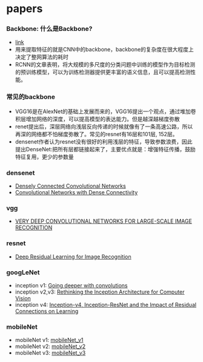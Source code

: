 # papers<br>

### Backbone: 什么是Backbone?<br>
* [link](https://zhuanlan.zhihu.com/p/99548894)<br>
* 用来提取特征的就是CNN中的backbone，backbone的复杂度在很大程度上决定了整网算法的耗时<br>
* RCNN的文章表明，将大规模的多尺度的分类问题中训练的模型作为目标检测的预训练模型，可以为训练检测器提供更丰富的语义信息，且可以提高检测性能。<br>
### 常见的backbone<br>
* VGG16是在AlexNet的基础上发展而来的，VGG16提出一个观点，通过堆加卷积层增加网络的深度，可以提高模型的表达能力。但是越深越梯度弥散<br>
* renet提出后，深层网络向浅层反向传递的时候就像有了一条高速公路，所以再深的网络都不怕梯度弥散了。常见的resnet有16层和101层, 152层。<br>
* densenet作者认为resnet没有很好的利用浅层的特征，导致参数浪费，因此提出DenseNet:把所有层都链接起来了，主要优点就是：增强特征传播，鼓励特征复用，更少的参数量<br>

### densenet
* [Densely Connected Convolutional Networks](http://xxx.itp.ac.cn/pdf/1608.06993.pdf)<br>
* [Convolutional Networks with Dense Connectivity](http://xxx.itp.ac.cn/pdf/2001.02394.pdf)<br>

### vgg
* [VERY DEEP CONVOLUTIONAL NETWORKS FOR LARGE-SCALE IMAGE RECOGNITION](http://xxx.itp.ac.cn/pdf/1409.1556.pdf)<br>

### resnet
* [Deep Residual Learning for Image Recognition](http://xxx.itp.ac.cn/pdf/1512.03385.pdf)<br>

### googLeNet
* inception v1: [Going deeper with convolutions](http://xxx.itp.ac.cn/pdf/1409.4842.pdf)<br>
* inception v2,v3: [Rethinking the Inception Architecture for Computer Vision](http://xxx.itp.ac.cn/pdf/1512.00567v3.pdf)<br>
* inception v4: [Inception-v4, Inception-ResNet and the Impact of Residual Connections on Learning](http://xxx.itp.ac.cn/pdf/1602.07261.pdf)<br>

### mobileNet
* mobileNet v1: [mobileNet_v1]()
* mobileNet v2: [mobileNet_v2]()
* mobileNet v3: [mobileNet_v3]()